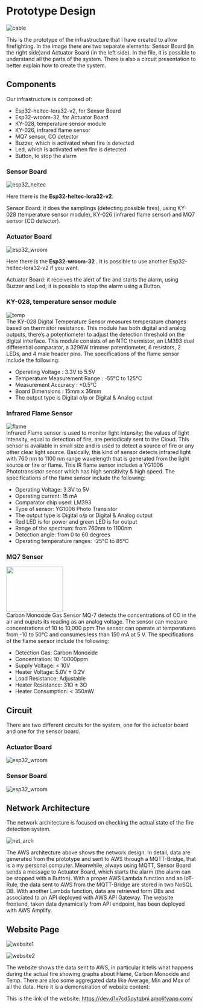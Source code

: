 # Prototype Design

![cable](https://github.com/RicGobs/Fire-Alarm-System/blob/main/images/cables.JPG) <br>

This is the prototype of the infrastructure that I have created to allow firefighting. In the image there are two separate elements: Sensor Board (in the right side)and Actuator Board (in the left side). In the file, it is possible to understand all the parts of the system. There is also a circuit presentation to better explain how to create the system.

## Components
Our infrastructure is composed of:

* Esp32-heltec-lora32-v2, for Sensor Board
* Esp32-wroom-32, for Actuator Board
* KY-028, temperature sensor module
* KY-026, infrared flame sensor
* MQ7 sensor, CO detector
* Buzzer, which is activated when fire is detected
* Led, which is activated when fire is detected
* Button, to stop the alarm

### Sensor Board 
![esp32_heltec](https://github.com/RicGobs/Fire-Alarm-System/blob/main/images/esp32_heltec.png) <br>

Here there is the **Esp32-heltec-lora32-v2**. <br>

Sensor Board: it does the samplings (detecting possible fires), using KY-028 (temperature sensor module), KY-026 (infrared flame sensor) and MQ7 sensor (CO detector).

### Actuator Board
![esp32_wroom](https://github.com/RicGobs/Fire-Alarm-System/blob/main/images/esp32_wroom.jpeg) <br>

Here there is the **Esp32-wroom-32** . It is possible to use another Esp32-heltec-lora32-v2 if you want. <br>

Actuator Board: it receives the alert of fire and starts the alarm, using Buzzer and Led; it is possible to stop the alarm using a Button.

### KY-028, temperature sensor module
![temp](https://github.com/RicGobs/Fire-Alarm-System/blob/main/images/temp.jpeg) <br>
The KY-028 Digital Temperature Sensor measures temperature changes based on thermistor resistance. This module has both digital and analog outputs, there’s a potentiometer to adjust the detection threshold on the digital interface. This module consists of an NTC thermistor, an LM393 dual differential comparator, a 3296W trimmer potentiometer, 6 resistors, 2 LEDs, and 4 male header pins.
The specifications of the flame sensor include the following:
* Operating Voltage : 3.3V to 5.5V
* Temperature Measurement Range : -55°C to 125°C
* Measurement Accuracy : ±0.5°C
* Board Dimensions : 15mm x 36mm 
* The output type is Digital o/p or Digital & Analog output <br>

### Infrared Flame Sensor
![flame](https://github.com/RicGobs/Fire-Alarm-System/blob/main/images/flame.jpeg) <br>
Infrared Flame sensor is used to monitor light intensity; the values of light intensity, equal to detection of fire, are periodicaly sent to the Cloud.
This sensor is available in small size and is used to detect a source of fire or any other clear light source. Basically, this kind of sensor detects infrared light with 760 nm to 1100 nm range wavelength that is generated from the light source or fire or flame. This IR flame sensor includes a YG1006 Phototransistor sensor which has high sensitivity & high speed.
The specifications of the flame sensor include the following:
* Operating Voltage: 3.3V to 5V
* Operating current: 15 mA
* Comparator chip used: LM393
* Type of sensor: YG1006 Photo Transistor
* The output type is Digital o/p or Digital & Analog output
* Red LED is for power and green LED is for output
* Range of the spectrum: from 760nm to 1100nm
* Detection angle: from 0 to 60 degrees
* Operating temperature ranges: -25℃ to 85℃

### MQ7 Sensor
<img src="https://github.com/RicGobs/Fire-Alarm-System/blob/main/images/mq7.jpg" width="150" height="120"> <br>
Carbon Monoxide Gas Sensor MQ-7 detects the concentrations of CO in the air and ouputs its reading as an analog voltage. The sensor can measure concentrations of 10 to 10,000 ppm.The sensor can operate at temperatures from -10 to 50°C and consumes less than 150 mA at 5 V.
The specifications of the flame sensor include the following:
* Detection Gas: Carbon Monoxide
* Concentration: 10-10000ppm
* Supply Voltage: < 10V
* Heater Voltage: 5.0V ± 0.2V
* Load Resistance: Adjustable
* Heater Resistance: 31Ω ± 3Ω
* Heater Consumption: < 350mW

## Circuit
There are two different circuits for the system, one for the actuator board and one for the sensor board.
### Actuator Board
![esp32_wroom](https://github.com/RicGobs/Fire-Alarm-System/blob/main/images/esp32_wroom.jpeg) <br>
### Sensor Board
![esp32_wroom](https://github.com/RicGobs/Fire-Alarm-System/blob/main/images/esp32_wroom.jpeg) <br>

## Network Architecture
The network architecture is focused on checking the actual state of the fire detection system.

![net_arch](https://github.com/RicGobs/Fire-Alarm-System/blob/main/images/Network_Architecture.png) <br>

The AWS architecture above shows the network design. In detail, data are generated from the prototype and sent to AWS through a MQTT-Bridge, that is a my personal computer. Meanwhile, always using MQTT, Sensor Board sends a message to Actuator Board, which starts the alarm (the alarm can be stopped with a Button). With a proper AWS Lambda function and an IoT-Rule, the data sent to AWS from the MQTT-Bridge are stored in two NoSQL DB. With another Lambda function, data are retrieved form DBs and associated to an API deployed with AWS API Gateway. The website frontend, taken data dynamically from API endpoint, has been deployed with AWS Amplify. 

## Website Page
![website1](https://github.com/RicGobs/Fire-Alarm-System/blob/main/images/website1.png) <br>

![website2](https://github.com/RicGobs/Fire-Alarm-System/blob/main/images/website2.png) <br>

The website shows the data sent to AWS, in particular it tells what happens during the actual fire showing graphs about Flame, Carbon Monoxide and Temp. There are also some aggregated data like Average, Min and Max of all the data. Here it is a demonstration of website content:

This is the link of the website: https://dev.d1x7cd5qytqbni.amplifyapp.com/ 
